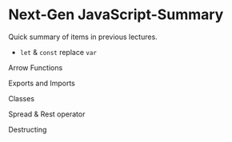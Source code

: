# Next-Gen JavaScript-Summary

Quick summary of items in previous lectures.

* `let` & `const` replace `var`

Arrow Functions

Exports and Imports

Classes

Spread & Rest operator

Destructing

